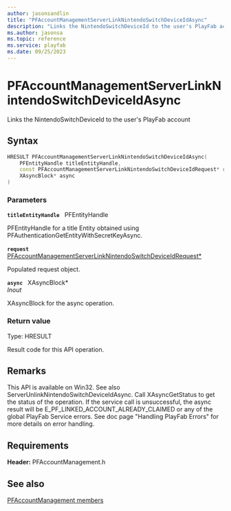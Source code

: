 ```yaml
---
author: jasonsandlin
title: "PFAccountManagementServerLinkNintendoSwitchDeviceIdAsync"
description: "Links the NintendoSwitchDeviceId to the user's PlayFab account"
ms.author: jasonsa
ms.topic: reference
ms.service: playfab
ms.date: 09/25/2023
---
```


# PFAccountManagementServerLinkNintendoSwitchDeviceIdAsync  

Links the NintendoSwitchDeviceId to the user's PlayFab account  

## Syntax  
  
```cpp
HRESULT PFAccountManagementServerLinkNintendoSwitchDeviceIdAsync(  
    PFEntityHandle titleEntityHandle,  
    const PFAccountManagementServerLinkNintendoSwitchDeviceIdRequest* request,  
    XAsyncBlock* async  
)  
```  
  
### Parameters  
  
**`titleEntityHandle`** &nbsp; PFEntityHandle  
  
PFEntityHandle for a title Entity obtained using PFAuthenticationGetEntityWithSecretKeyAsync.  
  
**`request`** &nbsp; [PFAccountManagementServerLinkNintendoSwitchDeviceIdRequest*](../../pfaccountmanagementtypes/structs/pfaccountmanagementserverlinknintendoswitchdeviceidrequest.md)  
  
Populated request object.  
  
**`async`** &nbsp; XAsyncBlock*  
*_Inout_*  
  
XAsyncBlock for the async operation.  
  
  
### Return value
Type: HRESULT
  
Result code for this API operation.
  
## Remarks  
  
This API is available on Win32. See also ServerUnlinkNintendoSwitchDeviceIdAsync. Call XAsyncGetStatus to get the status of the operation. If the service call is unsuccessful, the async result will be E_PF_LINKED_ACCOUNT_ALREADY_CLAIMED or any of the global PlayFab Service errors. See doc page "Handling PlayFab Errors" for more details on error handling.
  
## Requirements  
  
**Header:** PFAccountManagement.h
  
## See also  
[PFAccountManagement members](../pfaccountmanagement_members.md)  

  
  
